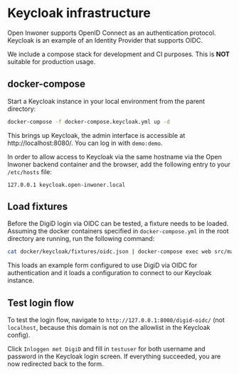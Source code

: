 # Keycloak infrastructure

Open Inwoner supports OpenID Connect as an authentication protocol. Keycloak is
an example of an Identity Provider that supports OIDC.

We include a compose stack for development and CI purposes. This is **NOT** suitable
for production usage.

## docker-compose

Start a Keycloak instance in your local environment from the parent directory:

```bash
docker-compose -f docker-compose.keycloak.yml up -d
```

This brings up Keycloak, the admin interface is accessible at http://localhost:8080/.
You can log in with `demo:demo`.

In order to allow access to Keycloak via the same hostname via the Open Inwoner backend
container and the browser, add the following entry to your `/etc/hosts` file:

```
127.0.0.1 keycloak.open-inwoner.local
```


## Load fixtures

Before the DigiD login via OIDC can be tested, a fixture needs to be loaded.
Assuming the docker containers specified in `docker-compose.yml` in the root directory
are running, run the following command:

```bash
cat docker/keycloak/fixtures/oidc.json | docker-compose exec web src/manage.py loaddata --format=json -
```

This loads an example form configured to use DigiD via OIDC for authentication and
it loads a configuration to connect to our Keycloak instance.

## Test login flow

To test the login flow, navigate to `http://127.0.0.1:8000/digid-oidc/`
(not `localhost`, because this domain is not on the allowlist in the Keycloak config).

Click `Inloggen met DigiD` and fill in `testuser` for both username and password
in the Keycloak login screen. If everything succeeded, you are now redirected back to the form.
